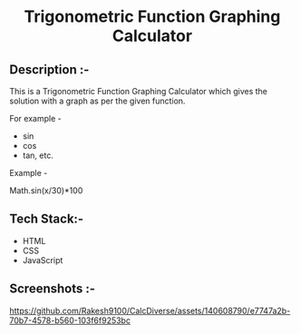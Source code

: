 # <p align="center">Trigonometric Function Graphing Calculator</p>

## Description :-

This is a Trigonometric Function Graphing Calculator which gives the solution with a graph as per the given function.

For example -
- sin
- cos
- tan, etc.

Example - 

Math.sin(x/30)*100

## Tech Stack:-

- HTML
- CSS
- JavaScript

## Screenshots :-

https://github.com/Rakesh9100/CalcDiverse/assets/140608790/e7747a2b-70b7-4578-b560-103f6f9253bc
